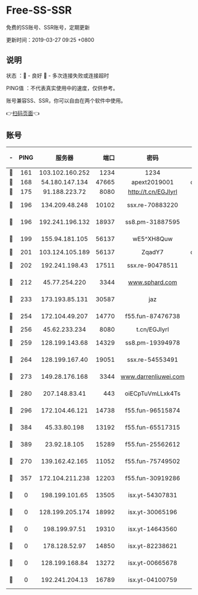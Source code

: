 # Free-SS-SSR

免费的SS账号、SSR账号，定期更新

更新时间：2019-03-27 09:25 +0800

## 说明

状态     ：🙂 - 良好 🙁 - 多次连接失败或连接超时

PING值   ：不代表真实使用中的速度，仅供参考。

账号兼容SS、SSR，你可以自由在两个软件中使用。

👉[扫码页面](https://liesauer.github.io/Free-SS-SSR/)👈

## 账号

|-|PING|服务器|端口|密码|加密方式|区域|
|:----:|:----:|:-----:|-----:|:----:|:----:|:----:|
|🙂|161|103.102.160.252|1234|1234|rc4-md5|JP|
|🙂|168|54.180.147.134|47665|apext2019001|chacha20|KR|
|🙂|175|91.188.223.72|8080|http://t.cn/EGJIyrl|rc4-md5|RU|
|🙂|196|134.209.48.248|10102|ssx.re-70883220|aes-256-cfb|US|
|🙂|196|192.241.196.132|18937|ss8.pm-31887595|aes-256-cfb|US|
|🙂|199|155.94.181.105|56137|wE5^XH8Quw|aes-256-cfb|US|
|🙂|201|103.124.105.189|56137|ZqadY7|chacha20|US|
|🙂|202|192.241.198.43|17511|ssx.re-90478511|aes-256-cfb|US|
|🙂|212|45.77.254.220|3344|www.sphard.com|aes-256-cfb|SG|
|🙂|233|173.193.85.131|30587|jaz|aes-256-cfb|US|
|🙂|254|172.104.49.207|14770|f55.fun-87476738|aes-256-cfb|SG|
|🙂|256|45.62.233.234|8080|t.cn/EGJIyrl|rc4-md5|CA|
|🙂|259|128.199.143.68|14329|ss8.pm-19394978|aes-256-cfb|SG|
|🙂|264|128.199.167.40|19051|ssx.re-54553491|aes-256-cfb|SG|
|🙂|273|149.28.176.168|3344|www.darrenliuwei.com|aes-256-cfb|AU|
|🙂|280|207.148.83.41|443|oiECpTuVmLLxk4Ts|aes-256-cfb|AU|
|🙂|296|172.104.46.121|14738|f55.fun-96515874|aes-256-cfb|SG|
|🙂|384|45.33.80.198|13192|f55.fun-65517315|aes-256-cfb|US|
|🙂|389|23.92.18.105|15289|f55.fun-25562612|aes-256-cfb|US|
|🙂|270|139.162.42.165|11052|f55.fun-75749502|aes-256-cfb|SG|
|🙂|357|172.104.211.238|12203|f55.fun-30919286|aes-256-cfb|US|
|🙁|0|198.199.101.65|13505|isx.yt-54307831|aes-256-cfb|US|
|🙁|0|128.199.205.174|18992|isx.yt-30065196|aes-256-cfb|SG|
|🙁|0|198.199.97.51|19310|isx.yt-14643560|aes-256-cfb|US|
|🙁|0|178.128.52.97|14850|isx.yt-82238621|aes-256-cfb|SG|
|🙁|0|128.199.168.84|13272|isx.yt-00665678|aes-256-cfb|SG|
|🙁|0|192.241.204.13|16789|isx.yt-04100759|aes-256-cfb|US|
